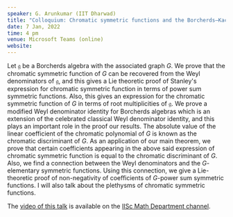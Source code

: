 ```yaml
---
speaker: G. Arunkumar (IIT Dharwad)
title: "Colloquium: Chromatic symmetric functions and the Borcherds–Kac–Moody Lie algebras"
date: 7 Jan, 2022
time: 4 pm
venue: Microsoft Teams (online)
website: 
---
```


Let $\mathfrak g$ be a Borcherds algebra with the associated graph $G$.
We prove that the chromatic symmetric function of $G$ can be recovered
from the Weyl denominators of $\mathfrak g$, and this gives a Lie
theoretic proof of Stanley's expression for chromatic symmetric function
in terms of power sum symmetric functions. Also, this gives an expression
for the chromatic symmetric function of $G$ in terms of root
multiplicities of $\mathfrak g$. We prove a modified Weyl denominator
identity for Borcherds algebras which is an extension of the celebrated
classical Weyl denominator identity, and this plays an important role in
the proof our results. The absolute value of the linear coefficient of
the chromatic polynomial of $G$ is known as the chromatic discriminant of
$G$. As an application of our main theorem, we prove that certain
coefficients appearing in the above said expression of chromatic
symmetric function is equal to the chromatic discriminant of $G$. Also,
we find a connection between the Weyl denominators and the $G$-elementary
symmetric functions. Using this connection, we give a Lie-theoretic proof
of non-negativity of coefficients of $G$-power sum symmetric functions. I
will also talk about the plethysms of chromatic symmetric functions.

The [video of this talk](https://www.youtube.com/watch?v=UPgtpzSSMWU&list=PLQXtaLhI1-1ql_pkG5ro-E5JB8Et9WKMq) is available
on the [IISc Math Department channel](https://www.youtube.com/channel/UCR5Igvq9HScQKlPr-0coSIg/playlists).
